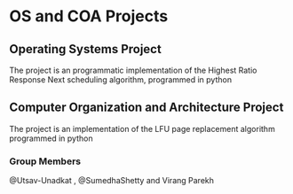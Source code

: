 # OS and COA Projects

## Operating Systems Project
The project is an programmatic implementation of the Highest Ratio Response Next scheduling algorithm, programmed in python

## Computer Organization and Architecture Project
The project is an implementation of the LFU page replacement algorithm programmed in python

### Group Members
@Utsav-Unadkat , @SumedhaShetty and Virang Parekh
